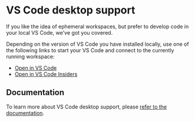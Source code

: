 # VS Code desktop support

If you like the idea of ephemeral workspaces, but prefer to develop code in your local VS Code, we've got you covered.

Depending on the version of VS Code you have installed locally, use one of the following links to start your VS Code and connect to the currently running workspace:
* [Open in VS Code](command:gitpod.openInStable)
* [Open in VS Code Insiders](command:gitpod.openInInsiders)

## Documentation

To learn more about VS Code desktop support, please [refer to the documentation](https://www.gitpod.io/docs/references/ides-and-editors/vscode).
